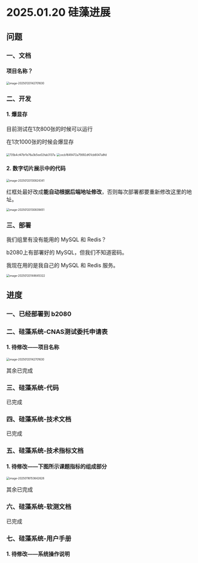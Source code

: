 # 2025.01.20 硅藻进展

## 问题

### 一、文档

#### 项目名称？

<img src="http://public.file.lvshuhuai.cn/images\image-20250120142701630.png" alt="image-20250120142701630" style="zoom:50%;" />

### 二、开发

#### 1. 爆显存

目前测试在1次800张的时候可以运行

在1次1000张的时候会爆显存

<img src="http://public.file.lvshuhuai.cn/images\735b4cf47bf1e76a3b5ee02fab3137a.png" alt="735b4cf47bf1e76a3b5ee02fab3137a" style="zoom:50%;" />

<img src="http://public.file.lvshuhuai.cn/images\cecb1649472a75692df01cb6047a8fd.png" alt="cecb1649472a75692df01cb6047a8fd" style="zoom:50%;" />

#### 2. 数字切片展示中的代码

<img src="http://public.file.lvshuhuai.cn/images\image-20250120130824341.png" alt="image-20250120130824341" style="zoom:50%;" />

红框处最好改成**能自动根据后端地址修改**，否则每次部署都要重新修改这里的地址。

<img src="http://public.file.lvshuhuai.cn/images\image-20250120130839451.png" alt="image-20250120130839451" style="zoom:50%;" />

### 三、部署

我们组里有没有能用的 MySQL 和 Redis？

b2080上有部署好的 MySQL，但我们不知道密码。

我现在用的是我自己的 MySQL 和 Redis 服务。

<img src="http://public.file.lvshuhuai.cn/images\image-20250120144645322.png" alt="image-20250120144645322" style="zoom:50%;" />

## 进度

### 一、已经部署到 b2080

### 二、硅藻系统-CNAS测试委托申请表

#### 1. 待修改——项目名称

<img src="http://public.file.lvshuhuai.cn/images\image-20250120142701630.png" alt="image-20250120142701630" style="zoom:50%;" />

其余已完成

### 三、硅藻系统-代码

已完成

### 四、硅藻系统-技术文档

已完成

### 五、硅藻系统-技术指标文档

#### 1. 待修改——下图所示课题指标的组成部分

<img src="http://public.file.lvshuhuai.cn/images\image-20250116153642628.png" alt="image-20250116153642628" style="zoom:50%;" />

其余已完成

### 六、硅藻系统-软测文档

已完成

### 七、硅藻系统-用户手册

#### 1. 待修改——系统操作说明

